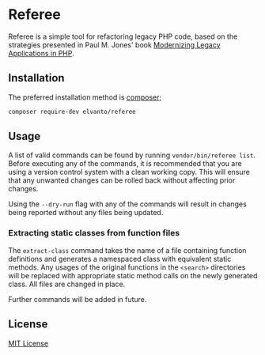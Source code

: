 Referee
=======

Referee is a simple tool for refactoring legacy PHP code, based on the strategies presented in Paul M. Jones' book [Modernizing Legacy Applications in PHP](https://leanpub.com/mlaphp).

Installation
------------

The preferred installation method is [composer](https://getcomposer.org);

```sh
composer require-dev elvanto/referee
```

Usage
-----

A list of valid commands can be found by running ``vendor/bin/referee list``.  Before executing any of the commands, it is recommended that you are using a version control system with a clean working copy. This will ensure that any unwanted changes can be rolled back without affecting prior changes.  

Using the ``--dry-run`` flag with any of the commands will result in changes being reported without any files being updated.

### Extracting static classes from function files

The ``extract-class`` command takes the name of a file containing function definitions and generates a namespaced class with equivalent static methods.  Any usages of the original functions in the ``<search>`` directories will be replaced with appropriate static method calls on the newly generated class.  All files are changed in place.

Further commands will be added in future.

License
-------
[MIT License](LICENSE)
